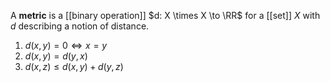 A **metric** is a [[binary operation]] $d: X \times X \to \RR$ for a [[set]] $X$ with $d$ describing a notion of distance. 

1. $d(x, y) = 0 \iff x = y$
2. $d(x, y) = d(y, x)$
3. $d(x, z) \leq d(x, y) + d(y, z)$